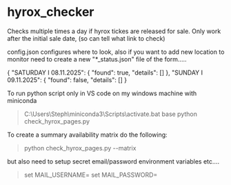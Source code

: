 # hyrox_checker
Checks multiple times a day if hyrox tickes are released for sale. 
Only work after the initial sale date, (so can tell what link to check)

config.json configures where to look, also if you want to add new location to monitor need to create a new "*_status.json" file of the form.....

  {
    "SATURDAY I 08.11.2025": {
      "found": true,
      "details": []
    },
    "SUNDAY I 09.11.2025": {
      "found": false,
      "details": []
    }

To run python script only in VS code on my windows machine with miniconda

>C:\Users\Steph\miniconda3\Scripts\activate.bat base
>python check_hyrox_pages.py

To create a summary availability matrix do the following:
>python check_hyrox_pages.py --matrix

but also need to setup secret email/password environment variables etc....
>set  MAIL_USERNAME=
>set  MAIL_PASSWORD=
